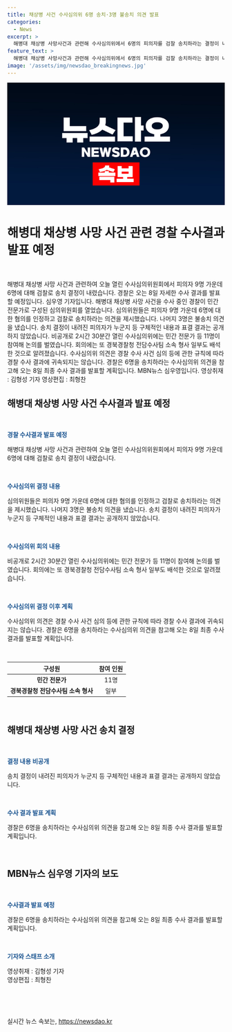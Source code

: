 ```yaml
---
title: 채상병 사건 수사심의위 6명 송치·3명 불송치 의견 발표
categories:
  - News
excerpt: >
  해병대 채상병 사망사건과 관련해 수사심의위에서 6명의 피의자를 검찰 송치하라는 결정이 내려졌습니다. 나머지 3명은 불송치 의견을 받았으며, 구체적 내용과 표결 결과는 공개되지 않았습니다. 민간 전문가 등 11명이 참여한 회의는 8일 최종 수사 결과를 발표할 예정이며, 심의위 의견은 경찰 수사 결과에 참고될 예정입니다. 해당 사건은 계속해서 주목받을 전망이며, 더 자세한 내용은 8일 발표될 예정입니다.
feature_text: >
  해병대 채상병 사망사건과 관련해 수사심의위에서 6명의 피의자를 검찰 송치하라는 결정이 내려졌습니다. 나머지 3명은 불송치 의견을 받았으며, 구체적 내용과 표결 결과는 공개되지 않았습니다. 민간 전문가 등 11명이 참여한 회의는 8일 최종 수사 결과를 발표할 예정이며, 심의위 의견은 경찰 수사 결과에 참고될 예정입니다. 해당 사건은 계속해서 주목받을 전망이며, 더 자세한 내용은 8일 발표될 예정입니다.
image: '/assets/img/newsdao_breakingnews.jpg'
---
```


<p><img src="/assets/img/newsdao_breakingnews.jpg" alt="bookingtag 속보" /></p>

<h1>해병대 채상병 사망 사건 관련 경찰 수사결과 발표 예정</h1>

<p data-ke-size="size16">&nbsp;</p>

<p>해병대 채상병 사망 사건과 관련하여 오늘 열린 수사심의위원회에서 피의자 9명 가운데 6명에 대해 검찰로 송치 결정이 내렸습니다. 경찰은 오는 8일 자세한 수사 결과를 발표할 예정입니다. 심우영 기자입니다. 해병대 채상병 사망 사건을 수사 중인 경찰이 민간 전문가로 구성된 심의위원회를 열었습니다. 심의위원들은 피의자 9명 가운데 6명에 대한 혐의를 인정하고 검찰로 송치하라는 의견을 제시했습니다. 나머지 3명은 불송치 의견을 냈습니다. 송치 결정이 내려진 피의자가 누군지 등 구체적인 내용과 표결 결과는 공개하지 않았습니다. 비공개로 2시간 30분간 열린 수사심의위에는 민간 전문가 등 11명이 참여해 논의를 벌였습니다. 회의에는 또 경북경찰청 전담수사팀 소속 형사 일부도 배석한 것으로 알려졌습니다. 수사심의위 의견은 경찰 수사 사건 심의 등에 관한 규칙에 따라 경찰 수사 결과에 귀속되지는 않습니다. 경찰은 6명을 송치하라는 수사심의위 의견을 참고해 오는 8일 최종 수사 결과를 발표할 계획입니다. MBN뉴스 심우영입니다. 영상취재 : 김형성 기자 영상편집 : 최형찬</p></p>

<h2 data-ke-size="size26">해병대 채상병 사망 사건 수사결과 발표 예정</h2>

<p data-ke-size="size16">&nbsp;</p>

<p data-ke-size="size16"><b><span style="color: #1a5490;">경찰 수사결과 발표 예정</span></b></p>

<p>해병대 채상병 사망 사건과 관련하여 오늘 열린 수사심의위원회에서 피의자 9명 가운데 6명에 대해 검찰로 송치 결정이 내렸습니다.<br></p>

<p data-ke-size="size16">&nbsp;</p>

<p data-ke-size="size16"><b><span style="color: #1a5490;">수사심의위 결정 내용</span></b></p>

<p>심의위원들은 피의자 9명 가운데 6명에 대한 혐의를 인정하고 검찰로 송치하라는 의견을 제시했습니다. 나머지 3명은 불송치 의견을 냈습니다. 송치 결정이 내려진 피의자가 누군지 등 구체적인 내용과 표결 결과는 공개하지 않았습니다.<br></p>

<p data-ke-size="size16">&nbsp;</p>

<p data-ke-size="size16"><b><span style="color: #1a5490;">수사심의위 회의 내용</span></b></p>

<p>비공개로 2시간 30분간 열린 수사심의위에는 민간 전문가 등 11명이 참여해 논의를 벌였습니다. 회의에는 또 경북경찰청 전담수사팀 소속 형사 일부도 배석한 것으로 알려졌습니다.<br></p>

<p data-ke-size="size16">&nbsp;</p>

<p data-ke-size="size16"><b><span style="color: #1a5490;">수사심의위 결정 이후 계획</span></b></p>

<p>수사심의위 의견은 경찰 수사 사건 심의 등에 관한 규칙에 따라 경찰 수사 결과에 귀속되지는 않습니다. 경찰은 6명을 송치하라는 수사심의위 의견을 참고해 오는 8일 최종 수사 결과를 발표할 계획입니다.<br></p>

<p data-ke-size="size16">&nbsp;</p>

<table>
<thead>
<tr>
<th style="text-align: center;">구성원</th>
<th style="text-align: center;">참여 인원</th>
</tr>
</thead>
<tbody>
<tr>
<td style="text-align: center;"><b>민간 전문가</b></td>
<td style="text-align: center;">11명</td>
</tr>
<tr>
<td style="text-align: center;"><b>경북경찰청 전담수사팀 소속 형사</b></td>
<td style="text-align: center;">일부</td>
</tr>
</tbody>
</table>

<p data-ke-size="size16">&nbsp;</p>

<h2 data-ke-size="size26">해병대 채상병 사망 사건 송치 결정</h2>

<p data-ke-size="size16">&nbsp;</p>

<p data-ke-size="size16"><b><span style="color: #1a5490;">결정 내용 비공개</span></b></p>

<p>송치 결정이 내려진 피의자가 누군지 등 구체적인 내용과 표결 결과는 공개하지 않았습니다.<br></p>

<p data-ke-size="size16">&nbsp;</p>

<p data-ke-size="size16"><b><span style="color: #1a5490;">수사 결과 발표 계획</span></b></p>

<p>경찰은 6명을 송치하라는 수사심의위 의견을 참고해 오는 8일 최종 수사 결과를 발표할 계획입니다.<br></p>

<p data-ke-size="size16">&nbsp;</p>

<h2 data-ke-size="size26">MBN뉴스 심우영 기자의 보도</h2>

<p data-ke-size="size16">&nbsp;</p>

<p data-ke-size="size16"><b><span style="color: #1a5490;">수사결과 발표 예정</span></b></p>

<p>경찰은 6명을 송치하라는 수사심의위 의견을 참고해 오는 8일 최종 수사 결과를 발표할 계획입니다.<br></p>

<p data-ke-size="size16">&nbsp;</p>

<p data-ke-size="size16"><b><span style="color: #1a5490;">기자와 스태프 소개</span></b></p>

<p>영상취재 : 김형성 기자<br>
영상편집 : 최형찬<br></p>

<p data-ke-size="size16">&nbsp;</p>

<p data-ke-size="size16">&nbsp;</p>
실시간 뉴스 속보는, <a href="https://newsdao.kr" rel="dofollow">https://newsdao.kr</a>


